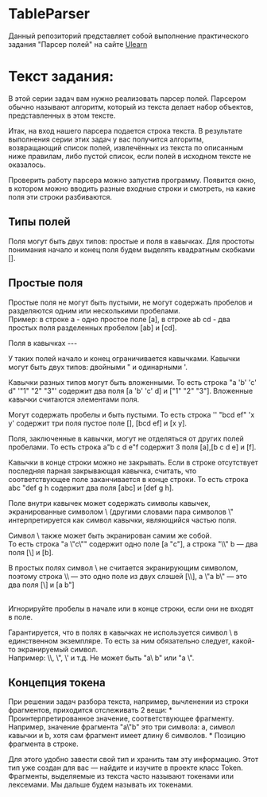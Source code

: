 # TableParser
<p>Данный репозиторий представляет собой выполнение практического задания "Парсер полей" на сайте 
<a href="https://ulearn.me/course/basicprogramming/Praktika_Polya_v_kavychkakh__7a098f71-f436-436f-92ed-287d7b1bca3c">Ulearn</a></p>

# Текст задания:
<p>В этой серии задач вам нужно реализовать парсер полей. Парсером обычно называют алгоритм, который из текста делает набор объектов, представленных в этом тексте.</p>
<p>Итак, на вход нашего парсера подается строка текста. В результате выполнения серии этих задач у вас получится алгоритм, возвращающий список полей,
извлечённых из текста по описанным ниже правилам, либо пустой список, если полей в исходном тексте не оказалось.</p>
<p>Проверить работу парсера можно запустив программу. Появится окно, в котором 
можно вводить разные входные строки и смотреть, на какие поля эти строки разбиваются.</p>

## Типы полей
<p>Поля могут быть двух типов: простые и поля в кавычках. Для простоты понимания начало и конец поля будем выделять квадратным скобками [].</p>

Простые поля
---
<p>Простые поля не могут быть пустыми, не могут содержать пробелов и разделяются одним или несколькими пробелами.
<br>Пример: в строке a - одно простое поле [a], в строке ab cd - два простых поля разделенных пробелом [ab] и [cd].</p>
Поля в кавычках
---
<p>У таких полей начало и конец ограничивается кавычками. Кавычки могут быть двух типов: двойными " и одинарными '.</p>
<p>Кавычки разных типов могут быть вложенными. То есть строка "a 'b' 'c' d" '"1" "2" "3"' содержит два поля [a 'b' 'c' d] и ["1" "2" "3"]. 
Вложенные кавычки считаются элементами поля.</p>
<p>Могут содержать пробелы и быть пустыми. То есть строка '' "bcd ef" 'x y' содержит три поля пустое поле [], [bcd ef] и [x y].</p>
<p>Поля, заключенные в кавычки, могут не отделяться от других полей пробелами. То есть строка a"b c d e"f содержит 3 поля [a],[b c d e] и [f].</p>
<p>Кавычки в конце строки можно не закрывать. Если в строке отсутствует последняя парная закрывающая кавычка, считать, 
что соответствующее поле заканчивается в конце строки. То есть строка abc "def g h содержит два поля [abc] и [def g h].</p>
<p>Поле внутри кавычек может содержать символы кавычек, экранированные 
символом \ (другими словами пара символов \" интерпретируется как символ кавычки, являющийся частью поля.</p>
<p>Символ \ также может быть экранирован самим же собой. 
<br>То есть строка "a \"c\"" содержит одно поле [a "c"], а строка "\\" b — два поля [\] и [b].</p>
<p>В простых полях символ \ не считается экранирующим символом, поэтому строка \\ — это одно поле из двух слэшей [\\], а \"a b\" — это два поля [\] и [a b"]</p>
<br>Игнорируйте пробелы в начале или в конце строки, если они не входят в поле.
<p>Гарантируется, что в полях в кавычках не используется символ \ в единственном экземпляре. То есть за ним обязательно следует, какой-то экранируемый символ. 
<br>Например: \\, \", \' и т.д. Не может быть "a\ b" или "a \".</p>

## Концепция токена
<p>При решении задач разбора текста, например, вычленении из строки фрагментов, приходится отслеживать 2 вещи:
* Проинтерпретированное значение, соответствующее фрагменту. Например, значение фрагмента "a\"b" это три символа: 
a, символ кавычки и b, хотя сам фрагмент имеет длину 6 символов.
* Позицию фрагмента в строке. </p>
<p>Для этого удобно завести свой тип и хранить там эту информацию. Этот тип уже создан для вас — найдите и 
изучите в проекте класс Token. Фрагменты, выделяемые из текста часто называют токенами или лексемами. Мы дальше будем называть их токенами.</p>
